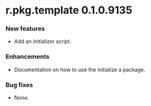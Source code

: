 # r.pkg.template 0.1.0.9135

### New features

* Add an initializer script.

### Enhancements

* Documentation on how to use the initialize a package.

### Bug fixes

* None.